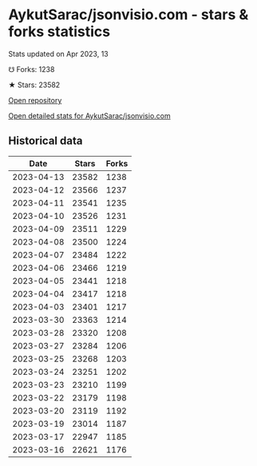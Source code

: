 # AykutSarac/jsonvisio.com - stars & forks statistics

Stats updated on Apr 2023, 13

☋ Forks: 1238

★ Stars: 23582

[Open repository](https://github.com/AykutSarac/jsonvisio.com)

[Open detailed stats for AykutSarac/jsonvisio.com](https://reviewgithub.com/rep/AykutSarac/jsonvisio.com)

## Historical data
| Date | Stars | Forks |
|------|-------|-------|
| 2023-04-13 | 23582 | 1238 | 
| 2023-04-12 | 23566 | 1237 | 
| 2023-04-11 | 23541 | 1235 | 
| 2023-04-10 | 23526 | 1231 | 
| 2023-04-09 | 23511 | 1229 | 
| 2023-04-08 | 23500 | 1224 | 
| 2023-04-07 | 23484 | 1222 | 
| 2023-04-06 | 23466 | 1219 | 
| 2023-04-05 | 23441 | 1218 | 
| 2023-04-04 | 23417 | 1218 | 
| 2023-04-03 | 23401 | 1217 | 
| 2023-03-30 | 23363 | 1214 | 
| 2023-03-28 | 23320 | 1208 | 
| 2023-03-27 | 23284 | 1206 | 
| 2023-03-25 | 23268 | 1203 | 
| 2023-03-24 | 23251 | 1202 | 
| 2023-03-23 | 23210 | 1199 | 
| 2023-03-22 | 23179 | 1198 | 
| 2023-03-20 | 23119 | 1192 | 
| 2023-03-19 | 23014 | 1187 | 
| 2023-03-17 | 22947 | 1185 | 
| 2023-03-16 | 22621 | 1176 | 

